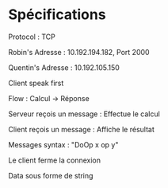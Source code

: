 # Spécifications

Protocol : TCP

Robin's Adresse : 10.192.194.182, Port 2000

Quentin's Adresse : 10.192.105.150

Client speak first

Flow : Calcul -> Réponse

Serveur reçois un message : Effectue le calcul

Client reçois un message : Affiche le résultat

Messages syntax : "DoOp x op y"

Le client ferme la connexion

Data sous forme de string